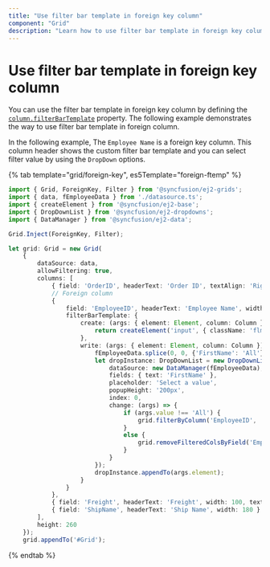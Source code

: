 ```yaml
---
title: "Use filter bar template in foreign key column"
component: "Grid"
description: "Learn how to use filter bar template in foreign key column."
---
```


# Use filter bar template in foreign key column

You can use the filter bar template in foreign key column by defining the [`column.filterBarTemplate`](../../api/grid/column/#filterbartemplate) property. The following example demonstrates the way to use filter bar template in foreign column.

In the following example, The `Employee Name` is a foreign key column. This column header shows the custom filter bar template and you can select filter value by using the `DropDown` options.

{% tab template="grid/foreign-key", es5Template="foreign-ftemp" %}

```typescript
import { Grid, ForeignKey, Filter } from '@syncfusion/ej2-grids';
import { data, fEmployeeData } from './datasource.ts';
import { createElement } from '@syncfusion/ej2-base';
import { DropDownList } from '@syncfusion/ej2-dropdowns';
import { DataManager } from '@syncfusion/ej2-data';

Grid.Inject(ForeignKey, Filter);

let grid: Grid = new Grid(
    {
        dataSource: data,
        allowFiltering: true,
        columns: [
            { field: 'OrderID', headerText: 'Order ID', textAlign: 'Right', width: 100 },
            // Foreign column
            {
                field: 'EmployeeID', headerText: 'Employee Name', width: 150, foreignKeyValue: 'FirstName', dataSource: fEmployeeData,
                filterBarTemplate: {
                    create: (args: { element: Element, column: Column }) =>
                        return createElement('input', { className: 'flm-input' });;
                    },
                    write: (args: { element: Element, column: Column }) => {
                        fEmployeeData.splice(0, 0, {'FirstName': 'All'}); // for clear filtering
                        let dropInstance: DropDownList = new DropDownList({
                            dataSource: new DataManager(fEmployeeData),
                            fields: { text: 'FirstName' },
                            placeholder: 'Select a value',
                            popupHeight: '200px',
                            index: 0,
                            change: (args) => {
                                if (args.value !== 'All') {
                                    grid.filterByColumn('EmployeeID', 'equal', args.value);
                                }
                                else {
                                    grid.removeFilteredColsByField('EmployeeID');
                                }
                            }
                        });
                        dropInstance.appendTo(args.element);
                    }
                }
            },
            { field: 'Freight', headerText: 'Freight', width: 100, textAlign: 'Right'},
            { field: 'ShipName', headerText: 'Ship Name', width: 180 }
        ],
        height: 260
    });
    grid.appendTo('#Grid');

```

{% endtab %}
